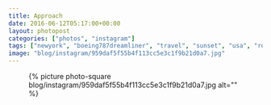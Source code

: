 ```yaml
---
title: Approach
date: 2016-06-12T05:17:00+00:00
layout: photopost
categories: ["photos", "instagram"]
tags: ["newyork", "boeing787dreamliner", "travel", "sunset", "usa", "rollsroyce", "boeing", "norwegian"]
image: "blog/instagram/959daf5f55b4f113cc5e3c1f9b21d0a7.jpg"
---
```


<figure class="photo photo--square">
  {% picture photo-square blog/instagram/959daf5f55b4f113cc5e3c1f9b21d0a7.jpg alt="" %}
</figure>


